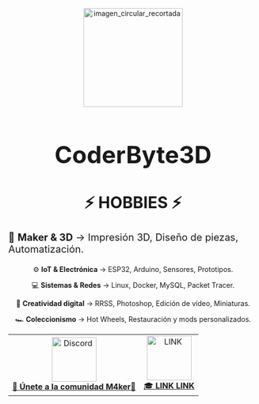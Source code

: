 <div align="center">
<img width="200" height="200" alt="imagen_circular_recortada" src="https://github.com/user-attachments/assets/43ba5c49-290d-4113-b3e7-65688dce5238" />


<h1 style="font-size:48px;">CoderByte3D</h1>

<h2 style="font-size:32px;">⚡ HOBBIES ⚡</h2>

<p style="font-size:20px; text-align:left;">
🧩 <b>Maker & 3D</b> → Impresión 3D, Diseño de piezas, Automatización.<br>
  
⚙️ <b>IoT & Electrónica</b> → ESP32, Arduino, Sensores, Prototipos.<br>

💻 <b>Sistemas & Redes</b> → Linux, Docker, MySQL, Packet Tracer.<br>

🎨 <b>Creatividad digital</b> → RRSS, Photoshop, Edición de vídeo, Miniaturas.<br>

🏎️ <b>Coleccionismo</b> → Hot Wheels, Restauración y mods personalizados.
</p>

</div>



<div align="center">
  <table>
    <tr>
      <td align="center">
        <a href="https://discord.gg/VvvpDPWtp">
          <img src="https://github.com/user-attachments/assets/39be7be2-f95e-4aa0-b667-c993638a29e2" width="90" height="90" alt="Discord" />
          <br/>
          🧠 <b>Únete a la comunidad M4ker👥</b>
        </a>
      </td>
      <td align="center">
        <a href="LINK">
          <img src="LINK" width="90" height="90" alt="LINK" />
          <br/>
          🎓 <b>LINK LINK</b>
        </a>
      </td>
    </tr>
  </table>
</div>



